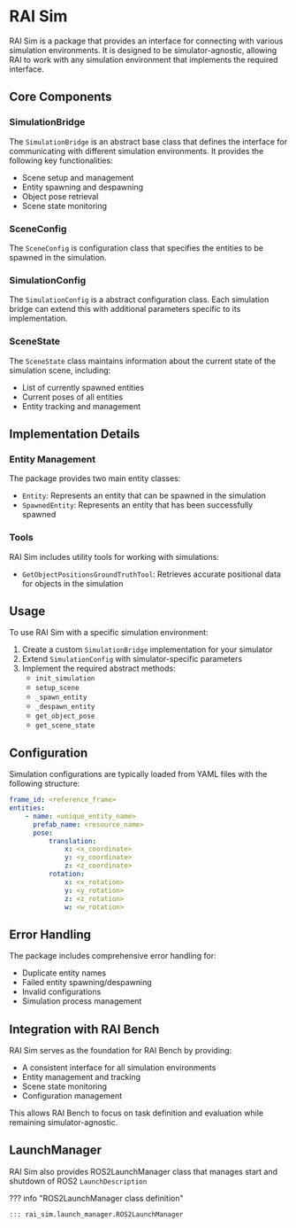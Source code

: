 # RAI Sim

RAI Sim is a package that provides an interface for connecting with various simulation environments. It is designed to be simulator-agnostic, allowing RAI to work with any simulation environment that implements the required interface.

## Core Components

### SimulationBridge

The `SimulationBridge` is an abstract base class that defines the interface for communicating with different simulation environments. It provides the following key functionalities:

-   Scene setup and management
-   Entity spawning and despawning
-   Object pose retrieval
-   Scene state monitoring

### SceneConfig

The `SceneConfig` is configuration class that specifies the entities to be spawned in the simulation.

### SimulationConfig

The `SimulationConfig` is a abstract configuration class. Each simulation bridge can extend this with additional parameters specific to its implementation.

### SceneState

The `SceneState` class maintains information about the current state of the simulation scene, including:

-   List of currently spawned entities
-   Current poses of all entities
-   Entity tracking and management

## Implementation Details

### Entity Management

The package provides two main entity classes:

-   `Entity`: Represents an entity that can be spawned in the simulation
-   `SpawnedEntity`: Represents an entity that has been successfully spawned

### Tools

RAI Sim includes utility tools for working with simulations:

-   `GetObjectPositionsGroundTruthTool`: Retrieves accurate positional data for objects in the simulation

## Usage

To use RAI Sim with a specific simulation environment:

1. Create a custom `SimulationBridge` implementation for your simulator
2. Extend `SimulationConfig` with simulator-specific parameters
3. Implement the required abstract methods:
    - `init_simulation`
    - `setup_scene`
    - `_spawn_entity`
    - `_despawn_entity`
    - `get_object_pose`
    - `get_scene_state`

## Configuration

Simulation configurations are typically loaded from YAML files with the following structure:

```yaml
frame_id: <reference_frame>
entities:
    - name: <unique_entity_name>
      prefab_name: <resource_name>
      pose:
          translation:
              x: <x_coordinate>
              y: <y_coordinate>
              z: <z_coordinate>
          rotation:
              x: <x_rotation>
              y: <y_rotation>
              z: <z_rotation>
              w: <w_rotation>
```

## Error Handling

The package includes comprehensive error handling for:

-   Duplicate entity names
-   Failed entity spawning/despawning
-   Invalid configurations
-   Simulation process management

## Integration with RAI Bench

RAI Sim serves as the foundation for RAI Bench by providing:

-   A consistent interface for all simulation environments
-   Entity management and tracking
-   Scene state monitoring
-   Configuration management

This allows RAI Bench to focus on task definition and evaluation while remaining simulator-agnostic.

## LaunchManager

RAI Sim also provides ROS2LaunchManager class that manages start and shutdown of ROS2 `LaunchDescription`

??? info "ROS2LaunchManager class definition"

    ::: rai_sim.launch_manager.ROS2LaunchManager
